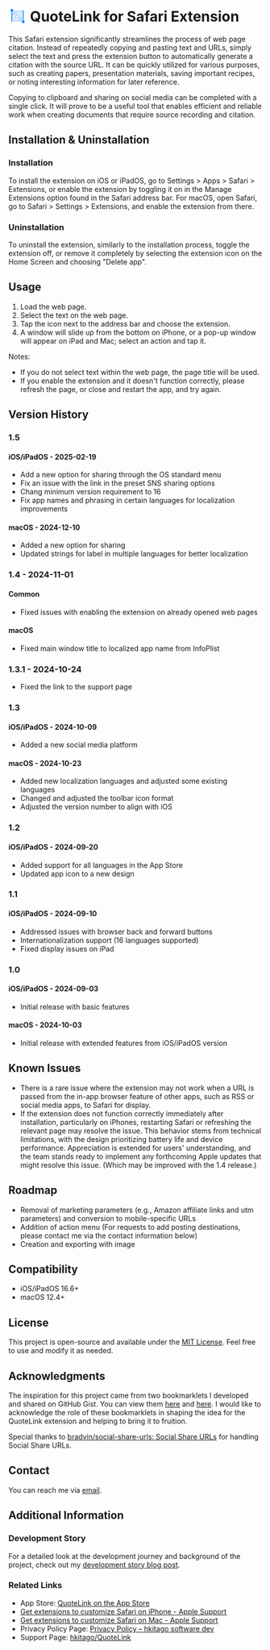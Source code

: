 # <img src="https://raw.githubusercontent.com/hkitago/QuoteLink/refs/heads/main/Shared%20(App)/Resources/Icon.png" height="36" valign="bottom"/> QuoteLink for Safari Extension

This Safari extension significantly streamlines the process of web page citation. Instead of repeatedly copying and pasting text and URLs, simply select the text and press the extension button to automatically generate a citation with the source URL. It can be quickly utilized for various purposes, such as creating papers, presentation materials, saving important recipes, or noting interesting information for later reference.

Copying to clipboard and sharing on social media can be completed with a single click. It will prove to be a useful tool that enables efficient and reliable work when creating documents that require source recording and citation.

## Installation & Uninstallation

### Installation

To install the extension on iOS or iPadOS, go to Settings > Apps > Safari > Extensions, or enable the extension by toggling it on in the Manage Extensions option found in the Safari address bar.
For macOS, open Safari, go to Safari > Settings > Extensions, and enable the extension from there.

### Uninstallation

To uninstall the extension, similarly to the installation process, toggle the extension off, or remove it completely by selecting the extension icon on the Home Screen and choosing "Delete app".

## Usage

1. Load the web page.
2. Select the text on the web page.
3. Tap the icon next to the address bar and choose the extension.
4. A window will slide up from the bottom on iPhone, or a pop-up window will appear on iPad and Mac; select an action and tap it.

Notes:

- If you do not select text within the web page, the page title will be used.
- If you enable the extension and it doesn't function correctly, please refresh the page, or close and restart the app, and try again.

## Version History

### 1.5

#### **iOS/iPadOS** - 2025-02-19

- Add a new option for sharing through the OS standard menu
- Fix an issue with the link in the preset SNS sharing options
- Chang minimum version requirement to 16
- Fix app names and phrasing in certain languages for localization improvements

#### **macOS** - 2024-12-10

- Added a new option for sharing
- Updated strings for label in multiple languages for better localization

### 1.4 - 2024-11-01

#### **Common**

- Fixed issues with enabling the extension on already opened web pages

#### **macOS**

- Fixed main window title to localized app name from InfoPlist

### 1.3.1 - 2024-10-24

- Fixed the link to the support page

### 1.3

#### **iOS/iPadOS** - 2024-10-09

- Added a new social media platform

#### **macOS** - 2024-10-23

- Added new localization languages and adjusted some existing languages
- Changed and adjusted the toolbar icon format
- Adjusted the version number to align with iOS

### 1.2

#### **iOS/iPadOS** - 2024-09-20

- Added support for all languages in the App Store
- Updated app icon to a new design

### 1.1

#### **iOS/iPadOS** - 2024-09-10

- Addressed issues with browser back and forward buttons
- Internationalization support (16 languages supported)
- Fixed display issues on iPad

### 1.0

#### **iOS/iPadOS** - 2024-09-03

- Initial release with basic features

#### **macOS** - 2024-10-03

- Initial release with extended features from iOS/iPadOS version

## Known Issues

- There is a rare issue where the extension may not work when a URL is passed from the in-app browser feature of other apps, such as RSS or social media apps, to Safari for display.
- If the extension does not function correctly immediately after installation, particularly on iPhones, restarting Safari or refreshing the relevant page may resolve the issue. This behavior stems from technical limitations, with the design prioritizing battery life and device performance. Appreciation is extended for users' understanding, and the team stands ready to implement any forthcoming Apple updates that might resolve this issue. (Which may be improved with the 1.4 release.)

## Roadmap

- Removal of marketing parameters (e.g., Amazon affiliate links and utm parameters) and conversion to mobile-specific URLs
- Addition of action menu (For requests to add posting destinations, please contact me via the contact information below)
- Creation and exporting with image

## Compatibility

- iOS/iPadOS 16.6+
- macOS 12.4+

## License

This project is open-source and available under the [MIT License](LICENSE). Feel free to use and modify it as needed.

## Acknowledgments

The inspiration for this project came from two bookmarklets I developed and shared on GitHub Gist. You can view them [here](https://gist.github.com/hkitago/67ed3a91c7941ab9a2c6b657bac692cb) and [here](https://gist.github.com/hkitago/1009207b098773cf0a29b76636eb03c5). I would like to acknowledge the role of these bookmarklets in shaping the idea for the QuoteLink extension and helping to bring it to fruition.

Special thanks to [bradvin/social-share-urls: Social Share URLs](https://github.com/bradvin/social-share-urls) for handling Social Share URLs.

## Contact

You can reach me via [email](mailto:hkitago@icloud.com?subject=Support%20for%20QuoteLink).

## Additional Information

### Development Story

For a detailed look at the development journey and background of the project, check out my [development story blog post](https://hkitago.com/2024/09/exploring-the-extension-the-quotelink-safari-dev-journey/).

### Related Links
- App Store: [QuoteLink on the App Store](https://apps.apple.com/app/quotelink-for-safari/id6670304147)
- [Get extensions to customize Safari on iPhone - Apple Support](https://support.apple.com/guide/iphone/iphab0432bf6/18.0/ios/18.0)
- [Get extensions to customize Safari on Mac - Apple Support](https://support.apple.com/guide/safari/get-extensions-sfri32508/mac)
- Privacy Policy Page: [Privacy Policy – hkitago software dev](https://hkitago.com/wpautoterms/privacy-policy/)
- Support Page: [hkitago/QuoteLink](https://github.com/hkitago/QuoteLink/)
